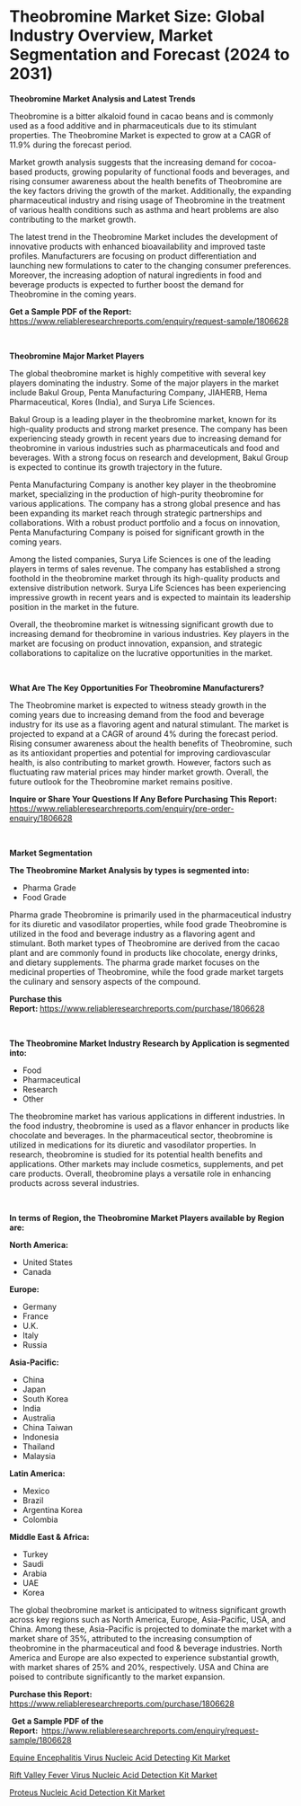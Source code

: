 <p><h1>Theobromine Market Size: Global Industry Overview, Market Segmentation and Forecast (2024 to 2031)</h1></p><p><strong>Theobromine Market Analysis and Latest Trends</strong></p>
<p><p>Theobromine is a bitter alkaloid found in cacao beans and is commonly used as a food additive and in pharmaceuticals due to its stimulant properties. The Theobromine Market is expected to grow at a CAGR of 11.9% during the forecast period. </p><p>Market growth analysis suggests that the increasing demand for cocoa-based products, growing popularity of functional foods and beverages, and rising consumer awareness about the health benefits of Theobromine are the key factors driving the growth of the market. Additionally, the expanding pharmaceutical industry and rising usage of Theobromine in the treatment of various health conditions such as asthma and heart problems are also contributing to the market growth.</p><p>The latest trend in the Theobromine Market includes the development of innovative products with enhanced bioavailability and improved taste profiles. Manufacturers are focusing on product differentiation and launching new formulations to cater to the changing consumer preferences. Moreover, the increasing adoption of natural ingredients in food and beverage products is expected to further boost the demand for Theobromine in the coming years.</p></p>
<p><strong>Get a Sample PDF of the Report:&nbsp;</strong> <a href="https://www.reliableresearchreports.com/enquiry/request-sample/1806628">https://www.reliableresearchreports.com/enquiry/request-sample/1806628</a></p>
<p>&nbsp;</p>
<p><strong>Theobromine Major Market Players</strong></p>
<p><p>The global theobromine market is highly competitive with several key players dominating the industry. Some of the major players in the market include Bakul Group, Penta Manufacturing Company, JIAHERB, Hema Pharmaceutical, Kores (India), and Surya Life Sciences.</p><p>Bakul Group is a leading player in the theobromine market, known for its high-quality products and strong market presence. The company has been experiencing steady growth in recent years due to increasing demand for theobromine in various industries such as pharmaceuticals and food and beverages. With a strong focus on research and development, Bakul Group is expected to continue its growth trajectory in the future.</p><p>Penta Manufacturing Company is another key player in the theobromine market, specializing in the production of high-purity theobromine for various applications. The company has a strong global presence and has been expanding its market reach through strategic partnerships and collaborations. With a robust product portfolio and a focus on innovation, Penta Manufacturing Company is poised for significant growth in the coming years.</p><p>Among the listed companies, Surya Life Sciences is one of the leading players in terms of sales revenue. The company has established a strong foothold in the theobromine market through its high-quality products and extensive distribution network. Surya Life Sciences has been experiencing impressive growth in recent years and is expected to maintain its leadership position in the market in the future.</p><p>Overall, the theobromine market is witnessing significant growth due to increasing demand for theobromine in various industries. Key players in the market are focusing on product innovation, expansion, and strategic collaborations to capitalize on the lucrative opportunities in the market.</p></p>
<p>&nbsp;</p>
<p><strong>What Are The Key Opportunities For Theobromine Manufacturers?</strong></p>
<p><p>The Theobromine market is expected to witness steady growth in the coming years due to increasing demand from the food and beverage industry for its use as a flavoring agent and natural stimulant. The market is projected to expand at a CAGR of around 4% during the forecast period. Rising consumer awareness about the health benefits of Theobromine, such as its antioxidant properties and potential for improving cardiovascular health, is also contributing to market growth. However, factors such as fluctuating raw material prices may hinder market growth. Overall, the future outlook for the Theobromine market remains positive.</p></p>
<p><strong>Inquire or Share Your Questions If Any Before Purchasing This Report:</strong> <a href="https://www.reliableresearchreports.com/enquiry/pre-order-enquiry/1806628">https://www.reliableresearchreports.com/enquiry/pre-order-enquiry/1806628</a></p>
<p>&nbsp;</p>
<p><strong>Market Segmentation</strong></p>
<p><strong>The Theobromine Market Analysis by types is segmented into:</strong></p>
<p><ul><li>Pharma Grade</li><li>Food Grade</li></ul></p>
<p><p>Pharma grade Theobromine is primarily used in the pharmaceutical industry for its diuretic and vasodilator properties, while food grade Theobromine is utilized in the food and beverage industry as a flavoring agent and stimulant. Both market types of Theobromine are derived from the cacao plant and are commonly found in products like chocolate, energy drinks, and dietary supplements. The pharma grade market focuses on the medicinal properties of Theobromine, while the food grade market targets the culinary and sensory aspects of the compound.</p></p>
<p><strong>Purchase this Report:&nbsp;</strong><a href="https://www.reliableresearchreports.com/purchase/1806628">https://www.reliableresearchreports.com/purchase/1806628</a></p>
<p>&nbsp;</p>
<p><strong>The Theobromine Market Industry Research by Application is segmented into:</strong></p>
<p><ul><li>Food</li><li>Pharmaceutical</li><li>Research</li><li>Other</li></ul></p>
<p><p>The theobromine market has various applications in different industries. In the food industry, theobromine is used as a flavor enhancer in products like chocolate and beverages. In the pharmaceutical sector, theobromine is utilized in medications for its diuretic and vasodilator properties. In research, theobromine is studied for its potential health benefits and applications. Other markets may include cosmetics, supplements, and pet care products. Overall, theobromine plays a versatile role in enhancing products across several industries.</p></p>
<p>&nbsp;</p>
<p><strong>In terms of Region, the Theobromine Market Players available by Region are:</strong></p>
<p>
    <p> <strong> North America: </strong>
        <ul>
            <li>United States</li>
            <li>Canada</li>
        </ul>
        </p> 
    <p> <strong> Europe: </strong>
        <ul>
            <li>Germany</li>
            <li>France</li>
            <li>U.K.</li>
            <li>Italy</li>
            <li>Russia</li>
        </ul>
        </p> 
    <p> <strong> Asia-Pacific: </strong>
        <ul>
            <li>China</li>
            <li>Japan</li>
            <li>South Korea</li>
            <li>India</li>
            <li>Australia</li>
            <li>China Taiwan</li>
            <li>Indonesia</li>
            <li>Thailand</li>
            <li>Malaysia</li>
        </ul>
        </p> 
    <p> <strong> Latin America: </strong>
        <ul>
            <li>Mexico</li>
            <li>Brazil</li>
            <li>Argentina Korea</li>
            <li>Colombia</li>
        </ul>
        </p> 
    <p> <strong> Middle East & Africa: </strong>
        <ul>
            <li>Turkey</li>
            <li>Saudi</li>
            <li>Arabia</li>
            <li>UAE</li>
            <li>Korea</li>
        </ul>
    </p>
    </p>
<p><p>The global theobromine market is anticipated to witness significant growth across key regions such as North America, Europe, Asia-Pacific, USA, and China. Among these, Asia-Pacific is projected to dominate the market with a market share of 35%, attributed to the increasing consumption of theobromine in the pharmaceutical and food & beverage industries. North America and Europe are also expected to experience substantial growth, with market shares of 25% and 20%, respectively. USA and China are poised to contribute significantly to the market expansion.</p></p>
<p><strong>Purchase this Report: </strong><a href="https://www.reliableresearchreports.com/purchase/1806628">https://www.reliableresearchreports.com/purchase/1806628</a></p>
<p>&nbsp;<strong>Get a Sample PDF of the Report:&nbsp;&nbsp;</strong><a href="https://www.reliableresearchreports.com/enquiry/request-sample/1806628">https://www.reliableresearchreports.com/enquiry/request-sample/1806628</a></p>
<p><strong></strong></p>
<p><p><a href="https://view.publitas.com/reportprime-1/equine-encephalitis-virus-nucleic-acid-detecting-kit-market-challenges-opportunities-and-growth-drivers-and-major-market-players-forecasted-for-period-from-2023-2030/">Equine Encephalitis Virus Nucleic Acid Detecting Kit Market</a></p><p><a href="https://view.publitas.com/reportprime-1/rift-valley-fever-virus-nucleic-acid-detection-kit-market-size-growth-and-forecast-from-2023-2030/">Rift Valley Fever Virus Nucleic Acid Detection Kit Market</a></p><p><a href="https://view.publitas.com/reportprime-1/proteus-nucleic-acid-detection-kit-market-insights-market-players-and-forecast-till-2030/">Proteus Nucleic Acid Detection Kit Market</a></p></p>